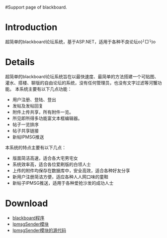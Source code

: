 #Support page of blackboard.

# Introduction #

超简单的blackboard论坛系统，基于ASP.NET，适用于各种不良论坛o(╯□╰)o

# Details #

超简单的blackboard论坛系统旨在以最快速度、最简单的方法搭建一个可贴图、灌水、搭楼、聊版的自由论坛的系统，没有任何管理员，也没有文字过滤等河蟹功能。
本系统主要有以下几点功能：

  * 用户注册、登陆、登出
  * 发帖及发帖回复
  * 附件上传共享，所有附件一览。
  * 所见即所得多功能富文本框编辑器。
  * 帖子一览排序
  * 帖子共享链接
  * 新帖IPMSG推送

本系统的特点主要有以下几点：

  * 版面简洁高速，适合各大宅男宅女
  * 系统效率高，适合各位爱刷版的白领人士
  * 上传的附件均保存在数据库中，安全高效，适合各种好友分享
  * 新用户注册简洁方便，适应各种人人网口味的童鞋
  * 新帖子IPMSG推送，适用于各种爱抢沙发的成功人士

# Download #

  * [blackboard程序](http://code.google.com/p/dewafercodelib/downloads/detail?name=blackboard_20110507.zip)
  * [IpmsgSender模块](http://code.google.com/p/dewafercodelib/downloads/detail?name=IpmsgSender.jar)
  * [IpmsgSender模块的源代码](http://code.google.com/p/dewafercodelib/downloads/detail?name=IpmsgSender_src.zip)